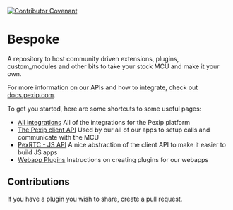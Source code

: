 [![Contributor Covenant](https://img.shields.io/badge/Contributor%20Covenant-v1.4%20adopted-ff69b4.svg)](code-of-conduct.md)

# Bespoke

A repository to host community driven extensions, plugins,
custom_modules and other bits to take your stock MCU and make it your
own.

For more information on our APIs and how to integrate, check out [docs.pexip.com](https://docs.pexip.com).

To get you started, here are some shortcuts to some useful pages:

 - [All integrations](https://docs.pexip.com/admin/site_integration.htm)
   All of the integrations for the Pexip platform
 - [The Pexip client API](https://docs.pexip.com/api_client/api_rest.htm)
   Used by our all of our apps to setup calls and communicate with the MCU
 - [PexRTC - JS API](https://docs.pexip.com/api_client/api_pexrtc.htm)
   A nice abstraction of the client API to make it easier to build JS apps
 - [Webapp Plugins](https://docs.pexip.com/clients/plugins.htm)
   Instructions on creating plugins for our webapps

## Contributions

If you have a plugin you wish to share, create a pull request.


